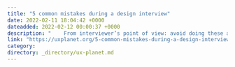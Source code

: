 ```yaml
---
title: "5 common mistakes during a design interview"
date: 2022-02-11 18:04:42 +0000
dateadded: 2022-02-12 00:00:37 +0000
description: "    From interviewer’s point of view: avoid doing these at all cost.  Continue reading on UX Planet »  "
link: "https://uxplanet.org/5-common-mistakes-during-a-design-interview-b27f499c455?source=rss----819cc2aaeee0---4"
category:
directory: _directory/ux-planet.md
---
```


